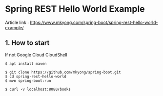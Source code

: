 # Spring REST Hello World Example

Article link : https://www.mkyong.com/spring-boot/spring-rest-hello-world-example/

## 1. How to start
If not Google Cloud CloudShell
```
$ apt install maven
```
```
$ git clone https://github.com/mkyong/spring-boot.git
$ cd spring-rest-hello-world
$ mvn spring-boot:run

$ curl -v localhost:8080/books
```
